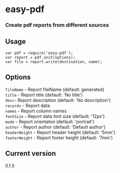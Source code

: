 # easy-pdf
### Create pdf reports from different sources

## Usage
    var pdf = require('easy-pdf');
    var report = pdf.init(options);
    var file = report.write(destination, name);
## Options
```fileName``` - Report fileName (default: generated) <br/>
```title``` - Report title (default: 'No title') <br/>
```desc```- Report description (default: 'No description') <br/>
```records``` - Report data <br/>
```names``` - Report column names <br/>
```fontSize``` - Report data font size (default: '12px') <br/>
```mode``` - Report orientaton (default: 'portrait') <br/>
```author``` - Report author (default: 'Default author') <br/>
```headerHeight``` - Report header height (default: '5mm') <br/>
```footerHeight``` - Report footer height (default: '7mm') <br/>
## Current version
0.1.5